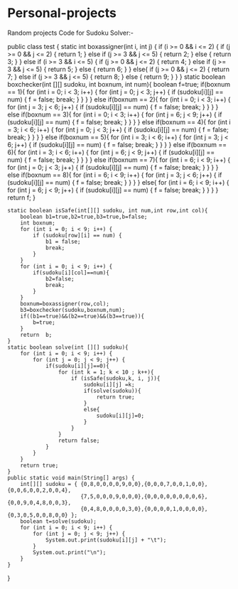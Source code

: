 # Personal-projects
Random projects
Code for Sudoku Solver:-


public class test {
    static  int boxassigner(int i, int j) {
        if (i >= 0 && i <= 2) {
            if (j >= 0 && j <= 2) {
                return 1;
            } else if (j >= 3 && j <= 5) {
                return 2;
            } else {
                return 3;
            }
        }
        else if (i >= 3 && i <= 5) {
            if (j >= 0 && j <= 2) {
                return 4;
            } else if (j >= 3 && j <= 5) {
                return 5;
            } else {
                return 6;
            }
        }
        else{
            if (j >= 0 && j <= 2) {
                return 7;
            } else if (j >= 3 && j <= 5) {
                return 8;
            } else {
                return 9;
            }
        }
    }
    static boolean boxchecker(int [][] sudoku, int boxnum, int num){
        boolean f=true;
        if(boxnum == 1){
            for (int i = 0; i < 3; i++) {
                for (int j = 0; j < 3; j++) {
                    if (sudoku[i][j] == num) {
                        f = false;
                        break;
                    }
                }
            }
        }
        else if(boxnum == 2){
            for (int i = 0; i < 3; i++) {
                for (int j = 3; j < 6; j++) {
                    if (sudoku[i][j] == num) {
                        f = false;
                        break;
                    }
                }
            }
        }
        else if(boxnum == 3){
            for (int i = 0; i < 3; i++) {
                for (int j = 6; j < 9; j++) {
                    if (sudoku[i][j] == num) {
                        f = false;
                        break;
                    }
                }
            }
        }
        else if(boxnum == 4){
            for (int i = 3; i < 6; i++) {
                for (int j = 0; j < 3; j++) {
                    if (sudoku[i][j] == num) {
                        f = false;
                        break;
                    }
                }
            }
        }
        else if(boxnum == 5){
            for (int i = 3; i < 6; i++) {
                for (int j = 3; j < 6; j++) {
                    if (sudoku[i][j] == num) {
                        f = false;
                        break;
                    }
                }
            }
        }
        else if(boxnum == 6){
            for (int i = 3; i < 6; i++) {
                for (int j = 6; j < 9; j++) {
                    if (sudoku[i][j] == num) {
                        f = false;
                        break;
                    }
                }
            }
        }
        else if(boxnum == 7){
            for (int i = 6; i < 9; i++) {
                for (int j = 0; j < 3; j++) {
                    if (sudoku[i][j] == num) {
                        f = false;
                        break;
                    }
                }
            }
        }
        else if(boxnum == 8){
            for (int i = 6; i < 9; i++) {
                for (int j = 3; j < 6; j++) {
                    if (sudoku[i][j] == num) {
                        f = false;
                        break;
                    }
                }
            }
        }
        else{
            for (int i = 6; i < 9; i++) {
                for (int j = 6; j < 9; j++) {
                    if (sudoku[i][j] == num) {
                        f = false;
                        break;
                    }
                }
            }
        }
        return f;
    }

    static boolean isSafe(int[][] sudoku, int num,int row,int col){
        boolean b1=true,b2=true,b3=true,b=false;
        int boxnum;
        for (int i = 0; i < 9; i++) {
            if (sudoku[row][i] == num) {
                b1 = false;
                break;
            }
        }
        for (int i = 0; i < 9; i++) {
            if(sudoku[i][col]==num){
                b2=false;
                break;
            }
        }
        boxnum=boxassigner(row,col);
        b3=boxchecker(sudoku,boxnum,num);
        if((b1==true)&&(b2==true)&&(b3==true)){
            b=true;
        }
        return  b;
    }
    static boolean solve(int [][] sudoku){
        for (int i = 0; i < 9; i++) {
            for (int j = 0; j < 9; j++) {
                if(sudoku[i][j]==0){
                    for (int k = 1; k < 10 ; k++){
                        if (isSafe(sudoku,k, i, j)){
                            sudoku[i][j] =k;
                            if(solve(sudoku)){
                                return true;
                            }
                            else{
                                sudoku[i][j]=0;
                            }
                        }
                    }
                    return false;
                }
            }
        }
        return true;
    }
    public static void main(String[] args) {
        int[][] sudoku = { {0,8,0,0,0,0,9,0,0},{0,0,0,7,0,0,1,0,0},{0,0,6,0,0,2,0,0,4},
                           {7,5,0,0,0,9,0,0,0},{0,0,0,0,0,0,0,0,6},{0,0,9,0,4,8,0,0,3},
                           {0,4,8,0,0,0,0,3,0},{0,0,0,0,1,0,0,0,0},{0,3,0,5,0,0,8,0,0} };
        boolean t=solve(sudoku);
        for (int i = 0; i < 9; i++) {
            for (int j = 0; j < 9; j++) {
                System.out.print(sudoku[i][j] + "\t");
            }
            System.out.print("\n");
        }
    }
}
